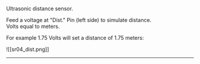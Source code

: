 Ultrasonic distance sensor. <br>

Feed a voltage at "Dist." Pin (left side) to simulate distance. <br>
Volts equal to meters.

For example 1.75 Volts will set a distance of 1.75 meters:

![[sr04_dist.png]]

---
